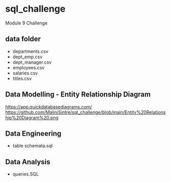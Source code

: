 # sql_challenge
Module 9 Challenge 

## data folder
- departments.csv
- dept_emp.csv
- dept_manager.csv
- employees.csv
- salaries.csv
- titles.csv


## Data Modelling - Entity Relationship Diagram 
https://app.quickdatabasediagrams.com/
https://github.com/MaliniSintre/sql_challenge/blob/main/Entity%20Relationship%20Diagram%20.png

## Data Engineering
- table schemata.sql

## Data Analysis 
- queries.SQL
